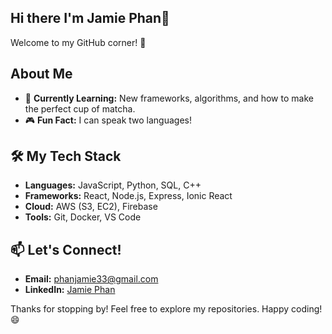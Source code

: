 ## Hi there I'm Jamie Phan👋

<!--
**phanjamie/phanjamie** is a ✨ _special_ ✨ repository because its `README.md` (this file) appears on your GitHub profile.

Here are some ideas to get you started:

- 🔭 I’m currently working on ...
- 🌱 I’m currently learning ...
- 👯 I’m looking to collaborate on ...
- 🤔 I’m looking for help with ...
- 💬 Ask me about ...
- 📫 How to reach me: ...
- 😄 Pronouns: ...
- ⚡ Fun fact: ...
-->

Welcome to my GitHub corner! 🚀

## About Me
- 🌱 **Currently Learning:** New frameworks, algorithms, and how to make the perfect cup of matcha.
- 🎮 **Fun Fact:** I can speak two languages!
  
## 🛠️ My Tech Stack
- **Languages:** JavaScript, Python, SQL, C++
- **Frameworks:** React, Node.js, Express, Ionic React
- **Cloud:** AWS (S3, EC2), Firebase
- **Tools:** Git, Docker, VS Code


## 📫 Let's Connect!
- **Email:** phanjamie33@gmail.com
- **LinkedIn:** [Jamie Phan](https://www.linkedin.com/in/phanjam/)

Thanks for stopping by! Feel free to explore my repositories. Happy coding! 😄
